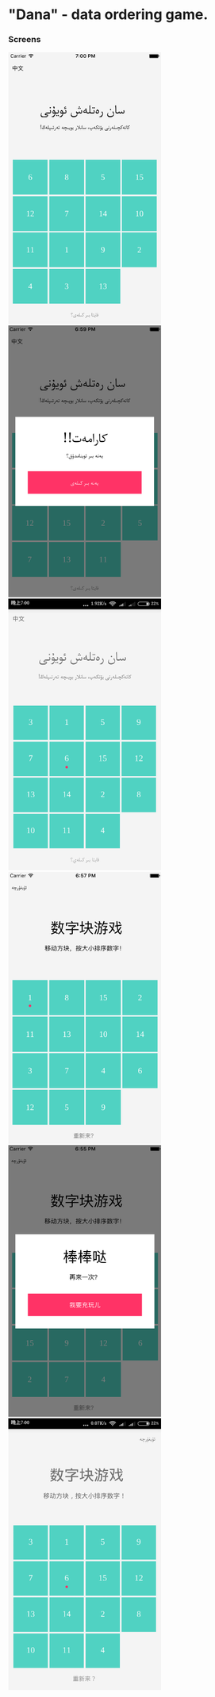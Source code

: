 # "Dana" - data ordering game.

### Screens 

<img src="Screen/ug-ios-game-board.png" width="308" height="548"/>
<img src="Screen/ug-ios-game-over.png" width="308" height="548"/>
<img src="Screen/ug-android-game-board.png" width="308" height="548"/> 

<img src="Screen/cn-ios-game-board.png" width="308" height="548"/>
<img src="Screen/cn-ios-game-over.png" width="308" height="548"/>
<img src="Screen/cn-android-game-board.png" width="308" height="548"/>





